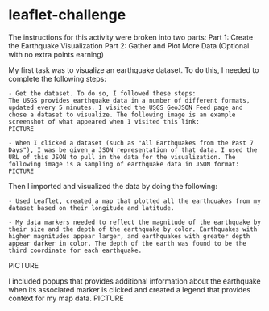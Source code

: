 # leaflet-challenge

The instructions for this activity were broken into two parts:
    Part 1: Create the Earthquake Visualization
    Part 2: Gather and Plot More Data (Optional with no extra points earning)
    
My first task was to visualize an earthquake dataset. To do this, I needed to complete the following steps:

    - Get the dataset. To do so, I followed these steps:
    The USGS provides earthquake data in a number of different formats, updated every 5 minutes. I visited the USGS GeoJSON Feed page and chose a dataset to visualize. The following image is an example screenshot of what appeared when I visited this link:
    PICTURE
    
    - When I clicked a dataset (such as "All Earthquakes from the Past 7 Days"), I was be given a JSON representation of that data. I used the URL of this JSON to pull in the data for the visualization. The following image is a sampling of earthquake data in JSON format:
    PICTURE

Then I imported and visualized the data by doing the following:

    - Used Leaflet, created a map that plotted all the earthquakes from my dataset based on their longitude and latitude.
    
    - My data markers needed to reflect the magnitude of the earthquake by their size and the depth of the earthquake by color. Earthquakes with higher magnitudes appear larger, and earthquakes with greater depth appear darker in color. The depth of the earth was found to be the third coordinate for each earthquake.
PICTURE

I included popups that provides additional information about the earthquake when its associated marker is clicked and created a legend that provides context for my map data.
PICTURE


